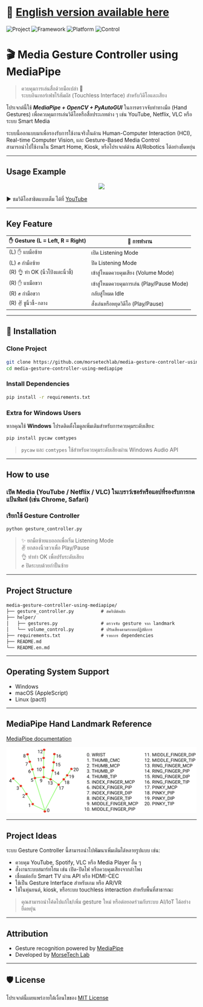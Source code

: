 # 📘 [English version available here](README.en.md)

![Project](https://img.shields.io/badge/Project-Media%20Gesture%20Controller-blueviolet?style=for-the-badge)
![Framework](https://img.shields.io/badge/Framework-MediaPipe%20%2B%20OpenCV-orange?style=for-the-badge)
![Platform](https://img.shields.io/badge/Platform-Windows%20%7C%20macOS%20%7C%20Linux-success?style=for-the-badge)
![Control](https://img.shields.io/badge/Control-Type:Gesture-informational?style=for-the-badge)

# 🎬 Media Gesture Controller using MediaPipe

> ควบคุมการเล่นสื่อด้วยมือเปล่า 🤚  
> ระบบอินเทอร์เฟซไร้สัมผัส (Touchless Interface) สำหรับวิดีโอและเสียง

โปรเจกต์นี้ใช้ ***MediaPipe + OpenCV + PyAutoGUI*** ในการตรวจจับท่าทางมือ (Hand Gestures) เพื่อควบคุมการเล่นวิดีโอหรือสื่อประเภทต่าง ๆ เช่น YouTube, Netflix, VLC หรือระบบ Smart Media

ระบบนี้ออกแบบมาเพื่อรองรับการใช้งานจริงในด้าน Human-Computer Interaction (HCI), Real-time Computer Vision, และ Gesture-Based Media Control  
สามารถนำไปใช้งานใน Smart Home, Kiosk, หรือโปรเจกต์ด้าน AI/Robotics ได้อย่างยืดหยุ่น

---

## Usage Example

<div align="center">
  <img src="images/output.gif" style="max-width: 100%; height: auto;" />
</div>

▶️ ชมวิดีโอสาธิตแบบเต็ม ได้ที่ [YouTube](https://youtu.be/qh72NVBzAxE)

---

## Key Feature

| ✋ Gesture (L = Left, R = Right) | 🧠 การทำงาน                                  |
|----------------------------------|-----------------------------------------------|
| (L) ✋ แบมือซ้าย                  | เปิด Listening Mode                           |
| (L) ✊ กำมือซ้าย                  | ปิด Listening Mode                            |
| (R) 👌 ท่า OK (นิ้วโป้งแตะนิ้วชี้) | เข้าสู่โหมดควบคุมเสียง (Volume Mode)        |
| (R) ✋ แบมือขวา                   | เข้าสู่โหมดควบคุมการเล่น (Play/Pause Mode)  |
| (R) ✊ กำมือขวา                   | กลับสู่โหมด Idle                             |
| (R) ✌️ ชูนิ้วชี้-กลาง             | สั่งเล่นหรือหยุดวิดีโอ (Play/Pause)         |

---

## 🚀 Installation

### Clone Project

```bash
git clone https://github.com/morsetechlab/media-gesture-controller-using-mediapipe.git
cd media-gesture-controller-using-mediapipe
```

### Install Dependencies

```bash
pip install -r requirements.txt
```

### Extra for Windows Users

หากคุณใช้ **Windows** โปรดติดตั้งโมดูลเพิ่มเติมสำหรับการควบคุมระดับเสียง:

```bash
pip install pycaw comtypes
```

> `pycaw` และ `comtypes` ใช้สำหรับควบคุมระดับเสียงผ่าน Windows Audio API

---

## How to use

### เปิด Media (YouTube / Netflix / VLC) ในเบราว์เซอร์หรือแอปที่รองรับการกดแป้นพิมพ์ (เช่น Chrome, Safari)

### เรียกใช้ Gesture Controller

```bash
python gesture_controller.py
```

> ✨ ยกมือซ้ายแบออกเพื่อเริ่ม Listening Mode  
> ✌️ ยกสองนิ้วขวาเพื่อ Play/Pause  
> 👌 ทำท่า OK เพื่อปรับระดับเสียง  
> ✊ ปิดระบบด้วยกำปั้นซ้าย

---

## Project Structure

```
media-gesture-controller-using-mediapipe/
├── gesture_controller.py          # สคริปต์หลัก
├── helper/
│   ├── gestures.py                # ตรวจจับ gesture จาก landmark
│   └── volume_control.py          # ปรับเสียงตามระบบปฏิบัติการ
├── requirements.txt               # รายการ dependencies
├── README.md
└── README.en.md
```

---

## Operating System Support

- Windows
- macOS (AppleScript)
- Linux (pactl)

---

## MediaPipe Hand Landmark Reference

[MediaPipe documentation](https://ai.google.dev/edge/mediapipe/solutions/vision/hand_landmarker/python)

<div align="center">
  <img src="images/hand-landmarks.png" style="max-width: 100%; height: auto;" />
</div>

---

## Project Ideas

ระบบ Gesture Controller นี้สามารถนำไปพัฒนาเพิ่มเติมได้หลายรูปแบบ เช่น:

- ควบคุม YouTube, Spotify, VLC หรือ Media Player อื่น ๆ
- สั่งงานระบบสมาร์ทโฮม เช่น เปิด-ปิดไฟ หรือควบคุมเสียงจากลำโพง
- เชื่อมต่อกับ Smart TV ผ่าน API หรือ HDMI-CEC
- ใช้เป็น Gesture Interface สำหรับเกม หรือ AR/VR
- ใช้ในหุ่นยนต์, kiosk, หรือระบบ touchless interaction สำหรับพื้นที่สาธารณะ

> คุณสามารถนำโค้ดไปแก้ไข/เพิ่ม gesture ใหม่ หรือต่อยอดร่วมกับระบบ AI/IoT ได้อย่างยืดหยุ่น

---

## Attribution

- Gesture recognition powered by [MediaPipe](https://mediapipe.dev/)  
- Developed by [MorseTech Lab](https://www.morsetechlab.com/)

---

## 🛡️ License

โปรเจกต์นี้เผยแพร่ภายใต้เงื่อนไขของ [MIT License](LICENSE)

<!--
tags: Hand Gesture Recognition, MediaPipe, OpenCV, PyAutoGUI, Touchless Control, Human-Computer Interaction, Gesture-based UI, Media Controller, Python Computer Vision, Smart Interface
-->

<!-- Open Graph / Twitter Meta -->
<!--
<meta property="og:title" content="Media Gesture Controller using MediaPipe" />
<meta property="og:description" content="Control media playback with hand gestures using MediaPipe and OpenCV. Ideal for touchless interfaces, HCI, and real-time media applications." />
<meta property="og:image" content="https://raw.githubusercontent.com/morsetechlab/media-gesture-controller/main/images/output.gif" />
<meta property="og:url" content="https://github.com/morsetechlab/media-gesture-controller" />
<meta property="og:type" content="website" />

<meta name="twitter:card" content="summary_large_image" />
<meta name="twitter:title" content="Media Gesture Controller using MediaPipe" />
<meta name="twitter:description" content="Gesture-based media controller built with MediaPipe and OpenCV. Ideal for smart interfaces and hands-free environments." />
<meta name="twitter:image" content="https://raw.githubusercontent.com/morsetechlab/media-gesture-controller/main/images/output.gif" />
-->
